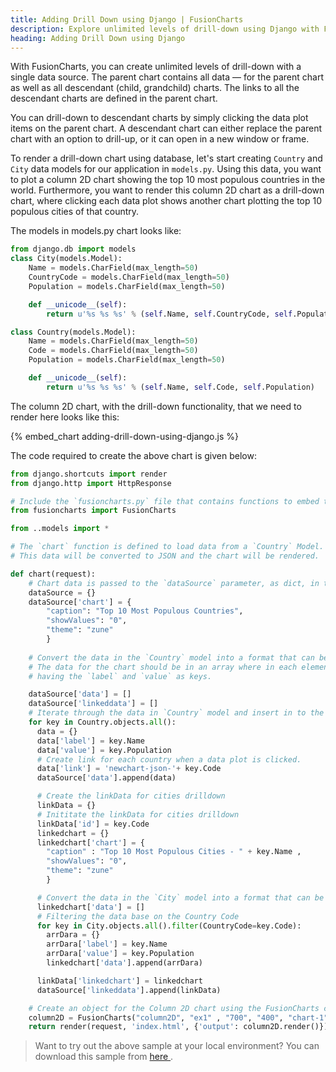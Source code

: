 ```yaml
---
title: Adding Drill Down using Django | FusionCharts
description: Explore unlimited levels of drill-down using Django with FusionCharts. Read article to navigate through parent & descendant charts with a single data source.
heading: Adding Drill Down using Django
---
```


With FusionCharts, you can create unlimited levels of drill-down with a single data source. The parent chart contains all data — for the parent chart as well as all descendant (child, grandchild) charts. The links to all the descendant charts are defined in the parent chart.

You can drill-down to descendant charts by simply clicking the data plot items on the parent chart. A descendant chart can either replace the parent chart with an option to drill-up, or it can open in a new window or frame.

To render a drill-down chart using database, let's start creating `Country` and `City` data models for our application in `models.py`. Using this data, you want to plot a column 2D chart showing the top 10 most populous countries in the world. Furthermore, you want to render this column 2D chart as a drill-down chart, where clicking each data plot shows another chart plotting the top 10 populous cities of that country.

The models in models.py chart looks like:

```python
from django.db import models
class City(models.Model):
    Name = models.CharField(max_length=50)
    CountryCode = models.CharField(max_length=50)
    Population = models.CharField(max_length=50)

    def __unicode__(self):
        return u'%s %s %s' % (self.Name, self.CountryCode, self.Population)

class Country(models.Model):
    Name = models.CharField(max_length=50)
    Code = models.CharField(max_length=50)
    Population = models.CharField(max_length=50)

    def __unicode__(self):
        return u'%s %s %s' % (self.Name, self.Code, self.Population)
```

The column 2D chart, with the drill-down functionality, that we need to render here looks like this:

{% embed_chart adding-drill-down-using-django.js %}

The code required to create the above chart is given below:

```python
from django.shortcuts import render
from django.http import HttpResponse

# Include the `fusioncharts.py` file that contains functions to embed the charts.
from fusioncharts import FusionCharts

from ..models import *

# The `chart` function is defined to load data from a `Country` Model. 
# This data will be converted to JSON and the chart will be rendered.

def chart(request):
    # Chart data is passed to the `dataSource` parameter, as dict, in the form of key-value pairs.
    dataSource = {}
    dataSource['chart'] = { 
        "caption": "Top 10 Most Populous Countries",
        "showValues": "0",
        "theme": "zune"
        }
   
    # Convert the data in the `Country` model into a format that can be consumed by FusionCharts. 
    # The data for the chart should be in an array where in each element of the array is a JSON object
    # having the `label` and `value` as keys.

    dataSource['data'] = []
    dataSource['linkeddata'] = []
    # Iterate through the data in `Country` model and insert in to the `dataSource['data']` list.
    for key in Country.objects.all():
      data = {}
      data['label'] = key.Name
      data['value'] = key.Population
      # Create link for each country when a data plot is clicked.
      data['link'] = 'newchart-json-'+ key.Code
      dataSource['data'].append(data)

      # Create the linkData for cities drilldown    
      linkData = {}
      # Inititate the linkData for cities drilldown
      linkData['id'] = key.Code
      linkedchart = {}
      linkedchart['chart'] = {
        "caption" : "Top 10 Most Populous Cities - " + key.Name ,
        "showValues": "0",
        "theme": "zune"
        }

      # Convert the data in the `City` model into a format that can be consumed by FusionCharts.    
      linkedchart['data'] = []
      # Filtering the data base on the Country Code
      for key in City.objects.all().filter(CountryCode=key.Code):
        arrDara = {}
        arrDara['label'] = key.Name
        arrDara['value'] = key.Population
        linkedchart['data'].append(arrDara)

      linkData['linkedchart'] = linkedchart
      dataSource['linkeddata'].append(linkData)

    # Create an object for the Column 2D chart using the FusionCharts class constructor                 
    column2D = FusionCharts("column2D", "ex1" , "700", "400", "chart-1", "json", dataSource)
    return render(request, 'index.html', {'output': column2D.render()}) 
```


> Want to try out the above sample at your local environment? You can download this sample from <a href="https://github.com/fusioncharts/django-wrapper/archive/master.zip" target="_blank">here </a>.</p>
